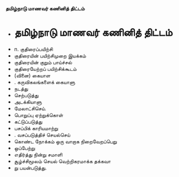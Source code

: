 **தமிழ்நாடு மாணவர் கணினித் திட்டம்**
- # தமிழ்நாடு மாணவர் கணினித் திட்டம்
- n. குதிரைப்பயிற்சி
- குதிரையின்  பயிற்சிமுறை இயக்கம்
- குதிரையின் குறும் பாய்ச்சல்
- குதிரையேற்றப் பயிற்சிக்கூடம்
- (வினை) கையாள
- . கருவிகலங்களைக் கையாளு
- நடத்து
- செற்படுத்து
- அடக்கியாளு
- மேலாட்சிசெய்.
- பொறுப்பு ஏற்றுக்கொள்
- கட்டுப்படுத்து
- பசப்பிக் காரியமாற்று
- . வசப்படுத்திச் செயல்செய்
- கொண்ட நோக்கம் ஒரு வாறாக நிறைவேறப்பெறு
- ஒப்பேற்று
- எதிர்த்து நின்று சமாளி
- சூழ்ச்சிமூலம் செயல் வெற்றிகரமாக்க தக்கவா
- று பயன்படுத்து.

